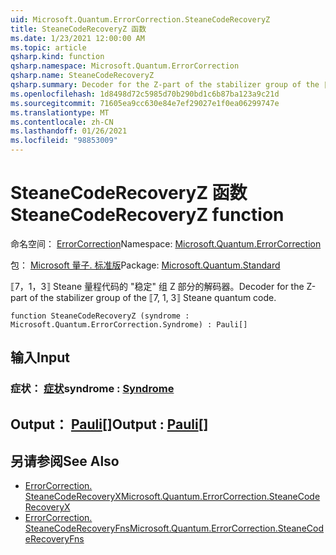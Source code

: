 ```yaml
---
uid: Microsoft.Quantum.ErrorCorrection.SteaneCodeRecoveryZ
title: SteaneCodeRecoveryZ 函数
ms.date: 1/23/2021 12:00:00 AM
ms.topic: article
qsharp.kind: function
qsharp.namespace: Microsoft.Quantum.ErrorCorrection
qsharp.name: SteaneCodeRecoveryZ
qsharp.summary: Decoder for the Z-part of the stabilizer group of the ⟦7, 1, 3⟧ Steane quantum code.
ms.openlocfilehash: 1d8498d72c5985d70b290bd1c6b87ba123a9c21d
ms.sourcegitcommit: 71605ea9cc630e84e7ef29027e1f0ea06299747e
ms.translationtype: MT
ms.contentlocale: zh-CN
ms.lasthandoff: 01/26/2021
ms.locfileid: "98853009"
---
```

# <a name="steanecoderecoveryz-function"></a><span data-ttu-id="4e036-102">SteaneCodeRecoveryZ 函数</span><span class="sxs-lookup"><span data-stu-id="4e036-102">SteaneCodeRecoveryZ function</span></span>

<span data-ttu-id="4e036-103">命名空间： [ErrorCorrection](xref:Microsoft.Quantum.ErrorCorrection)</span><span class="sxs-lookup"><span data-stu-id="4e036-103">Namespace: [Microsoft.Quantum.ErrorCorrection](xref:Microsoft.Quantum.ErrorCorrection)</span></span>

<span data-ttu-id="4e036-104">包： [Microsoft 量子. 标准版](https://nuget.org/packages/Microsoft.Quantum.Standard)</span><span class="sxs-lookup"><span data-stu-id="4e036-104">Package: [Microsoft.Quantum.Standard](https://nuget.org/packages/Microsoft.Quantum.Standard)</span></span>


<span data-ttu-id="4e036-105">⟦7，1，3⟧ Steane 量程代码的 "稳定" 组 Z 部分的解码器。</span><span class="sxs-lookup"><span data-stu-id="4e036-105">Decoder for the Z-part of the stabilizer group of the ⟦7, 1, 3⟧ Steane quantum code.</span></span>

```qsharp
function SteaneCodeRecoveryZ (syndrome : Microsoft.Quantum.ErrorCorrection.Syndrome) : Pauli[]
```


## <a name="input"></a><span data-ttu-id="4e036-106">输入</span><span class="sxs-lookup"><span data-stu-id="4e036-106">Input</span></span>

### <a name="syndrome--syndrome"></a><span data-ttu-id="4e036-107">症状： [症状](xref:Microsoft.Quantum.ErrorCorrection.Syndrome)</span><span class="sxs-lookup"><span data-stu-id="4e036-107">syndrome : [Syndrome](xref:Microsoft.Quantum.ErrorCorrection.Syndrome)</span></span>





## <a name="output--pauli"></a><span data-ttu-id="4e036-108">Output： [Pauli](xref:microsoft.quantum.lang-ref.pauli)[]</span><span class="sxs-lookup"><span data-stu-id="4e036-108">Output : [Pauli](xref:microsoft.quantum.lang-ref.pauli)[]</span></span>



## <a name="see-also"></a><span data-ttu-id="4e036-109">另请参阅</span><span class="sxs-lookup"><span data-stu-id="4e036-109">See Also</span></span>

- [<span data-ttu-id="4e036-110">ErrorCorrection. SteaneCodeRecoveryX</span><span class="sxs-lookup"><span data-stu-id="4e036-110">Microsoft.Quantum.ErrorCorrection.SteaneCodeRecoveryX</span></span>](xref:Microsoft.Quantum.ErrorCorrection.SteaneCodeRecoveryX)
- [<span data-ttu-id="4e036-111">ErrorCorrection. SteaneCodeRecoveryFns</span><span class="sxs-lookup"><span data-stu-id="4e036-111">Microsoft.Quantum.ErrorCorrection.SteaneCodeRecoveryFns</span></span>](xref:Microsoft.Quantum.ErrorCorrection.SteaneCodeRecoveryFns)